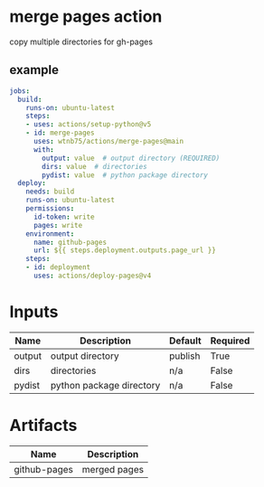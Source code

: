 # merge pages action

copy multiple directories for gh-pages


## example

```yaml
jobs:
  build:
    runs-on: ubuntu-latest
    steps:
    - uses: actions/setup-python@v5
    - id: merge-pages
      uses: wtnb75/actions/merge-pages@main
      with:
        output: value  # output directory (REQUIRED)
        dirs: value  # directories
        pydist: value  # python package directory
  deploy:
    needs: build
    runs-on: ubuntu-latest
    permissions:
      id-token: write
      pages: write
    environment:
      name: github-pages
      url: ${{ steps.deployment.outputs.page_url }}
    steps:
    - id: deployment
      uses: actions/deploy-pages@v4
```

# Inputs

| Name | Description | Default | Required |
|------|-------------|---------|----------|
| output | output directory | publish | True |
| dirs | directories | n/a | False |
| pydist | python package directory | n/a | False |

# Artifacts

| Name | Description |
|------|-------------|
| github-pages | merged pages |
